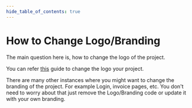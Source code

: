 ```yaml
---
hide_table_of_contents: true
---
```


# How to Change Logo/Branding
The main question here is, how to change the logo of the project. 

You can refer [this](/docs/guide/logo.mdx) guide to change the logo your project.

There are many other instances where you might want to change the branding of the project. For example Login, invoice pages, etc. You don't need to worry about that just remove the Logo/Branding code or update it with your own branding.